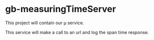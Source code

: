 # gb-measuringTimeServer
This project will contain our µ service.

This service will make a call to an url and log the span time response.
